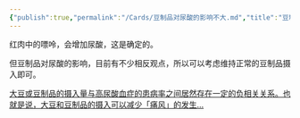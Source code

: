 ```yaml
---
{"publish":true,"permalink":"/Cards/豆制品对尿酸的影响不大.md","title":"豆制品对尿酸的影响并没有想象中大","created":"2023-03-17","modified":"2023-03-17","cssclasses":""}
---
```



红肉中的嘌呤，会增加尿酸，这是确定的。

但豆制品对尿酸的影响，目前有不少相反观点，所以可以考虑维持正常的豆制品摄入即可。

[大豆或豆制品的摄入量与高尿酸血症的患病率之间居然存在一定的负相关关系。也就是说，大豆和豆制品的摄入可以减少「痛风」的发生…](cubox://card?id=ff80808186e447550186e9bca77304e2)
